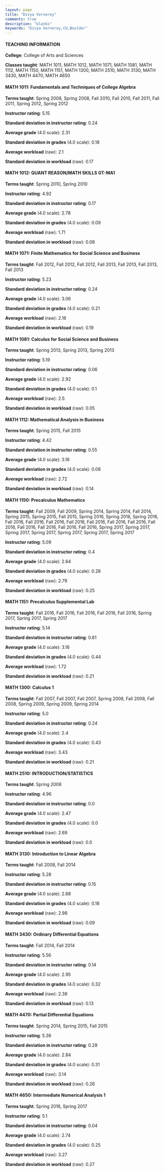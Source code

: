 ```yaml
---
layout: page
title: "Divya Vernerey" 
comments: true
description: "blanks"
keywords: "Divya Vernerey,CU,Boulder"
---
```

<head>
<script src="https://ajax.googleapis.com/ajax/libs/jquery/2.1.3/jquery.min.js"></script>
<script src="https://dl.dropboxusercontent.com/s/pc42nxpaw1ea4o9/highcharts.js?dl=0"></script>
<!-- <script src="../assets/js/highcharts.js"></script> -->
<style type="text/css">@font-face {
	font-family: "Bebas Neue";
	src: url(https://www.filehosting.org/file/details/544349/BebasNeue Regular.otf) format("opentype");
	}
	h1.Bebas { 
		font-family: "Bebas Neue", Verdana, Tahoma;
	}
</style>
</head>
	   
#### TEACHING INFORMATION

**College**: College of Arts and Sciences

**Classes taught**: MATH 1011, MATH 1012, MATH 1071, MATH 1081, MATH 1112, MATH 1150, MATH 1151, MATH 1300, MATH 2510, MATH 3130, MATH 3430, MATH 4470, MATH 4650

#### MATH 1011: Fundamentals and Techniques of College Algebra

**Terms taught**: Spring 2008, Spring 2008, Fall 2010, Fall 2010, Fall 2011, Fall 2011, Spring 2012, Spring 2012

**Instructor rating**: 5.15

**Standard deviation in instructor rating**: 0.24

**Average grade** (4.0 scale): 2.31

**Standard deviation in grades** (4.0 scale): 0.18

**Average workload** (raw): 2.1

**Standard deviation in workload** (raw): 0.17

#### MATH 1012: QUANT REASON/MATH SKILLS GT-MA1

**Terms taught**: Spring 2010, Spring 2010

**Instructor rating**: 4.92

**Standard deviation in instructor rating**: 0.17

**Average grade** (4.0 scale): 2.78

**Standard deviation in grades** (4.0 scale): 0.09

**Average workload** (raw): 1.71

**Standard deviation in workload** (raw): 0.08

#### MATH 1071: Finite Mathematics for Social Science and Business

**Terms taught**: Fall 2012, Fall 2012, Fall 2012, Fall 2013, Fall 2013, Fall 2013, Fall 2013

**Instructor rating**: 5.23

**Standard deviation in instructor rating**: 0.24

**Average grade** (4.0 scale): 3.06

**Standard deviation in grades** (4.0 scale): 0.21

**Average workload** (raw): 2.16

**Standard deviation in workload** (raw): 0.19

#### MATH 1081: Calculus for Social Science and Business

**Terms taught**: Spring 2013, Spring 2013, Spring 2013

**Instructor rating**: 5.19

**Standard deviation in instructor rating**: 0.06

**Average grade** (4.0 scale): 2.92

**Standard deviation in grades** (4.0 scale): 0.1

**Average workload** (raw): 2.5

**Standard deviation in workload** (raw): 0.05

#### MATH 1112: Mathematical Analysis in Business

**Terms taught**: Spring 2015, Fall 2015

**Instructor rating**: 4.42

**Standard deviation in instructor rating**: 0.55

**Average grade** (4.0 scale): 3.16

**Standard deviation in grades** (4.0 scale): 0.08

**Average workload** (raw): 2.72

**Standard deviation in workload** (raw): 0.14

#### MATH 1150: Precalculus Mathematics

**Terms taught**: Fall 2009, Fall 2009, Spring 2014, Spring 2014, Fall 2014, Spring 2015, Spring 2015, Fall 2015, Spring 2016, Spring 2016, Spring 2016, Fall 2016, Fall 2016, Fall 2016, Fall 2016, Fall 2016, Fall 2016, Fall 2016, Fall 2016, Fall 2016, Fall 2016, Fall 2016, Fall 2016, Spring 2017, Spring 2017, Spring 2017, Spring 2017, Spring 2017, Spring 2017, Spring 2017

**Instructor rating**: 5.09

**Standard deviation in instructor rating**: 0.4

**Average grade** (4.0 scale): 2.64

**Standard deviation in grades** (4.0 scale): 0.28

**Average workload** (raw): 2.79

**Standard deviation in workload** (raw): 0.25

#### MATH 1151: Precalculus Supplemental Lab

**Terms taught**: Fall 2016, Fall 2016, Fall 2016, Fall 2016, Fall 2016, Spring 2017, Spring 2017, Spring 2017

**Instructor rating**: 5.14

**Standard deviation in instructor rating**: 0.61

**Average grade** (4.0 scale): 3.16

**Standard deviation in grades** (4.0 scale): 0.44

**Average workload** (raw): 1.72

**Standard deviation in workload** (raw): 0.21

#### MATH 1300: Calculus 1

**Terms taught**: Fall 2007, Fall 2007, Fall 2007, Spring 2008, Fall 2008, Fall 2008, Spring 2009, Spring 2009, Spring 2014

**Instructor rating**: 5.0

**Standard deviation in instructor rating**: 0.24

**Average grade** (4.0 scale): 2.4

**Standard deviation in grades** (4.0 scale): 0.43

**Average workload** (raw): 3.43

**Standard deviation in workload** (raw): 0.21

#### MATH 2510: INTRODUCTION/STATISTICS

**Terms taught**: Spring 2008

**Instructor rating**: 4.96

**Standard deviation in instructor rating**: 0.0

**Average grade** (4.0 scale): 2.47

**Standard deviation in grades** (4.0 scale): 0.0

**Average workload** (raw): 2.69

**Standard deviation in workload** (raw): 0.0

#### MATH 3130: Introduction to Linear Algebra

**Terms taught**: Fall 2008, Fall 2014

**Instructor rating**: 5.28

**Standard deviation in instructor rating**: 0.15

**Average grade** (4.0 scale): 2.68

**Standard deviation in grades** (4.0 scale): 0.18

**Average workload** (raw): 2.98

**Standard deviation in workload** (raw): 0.09

#### MATH 3430: Ordinary Differential Equations

**Terms taught**: Fall 2014, Fall 2014

**Instructor rating**: 5.56

**Standard deviation in instructor rating**: 0.14

**Average grade** (4.0 scale): 2.95

**Standard deviation in grades** (4.0 scale): 0.32

**Average workload** (raw): 2.38

**Standard deviation in workload** (raw): 0.13

#### MATH 4470: Partial Differential Equations

**Terms taught**: Spring 2014, Spring 2015, Fall 2015

**Instructor rating**: 5.36

**Standard deviation in instructor rating**: 0.28

**Average grade** (4.0 scale): 2.84

**Standard deviation in grades** (4.0 scale): 0.31

**Average workload** (raw): 3.14

**Standard deviation in workload** (raw): 0.26

#### MATH 4650: Intermediate Numerical Analysis 1

**Terms taught**: Spring 2016, Spring 2017

**Instructor rating**: 5.1

**Standard deviation in instructor rating**: 0.04

**Average grade** (4.0 scale): 2.74

**Standard deviation in grades** (4.0 scale): 0.25

**Average workload** (raw): 3.27

**Standard deviation in workload** (raw): 0.27

